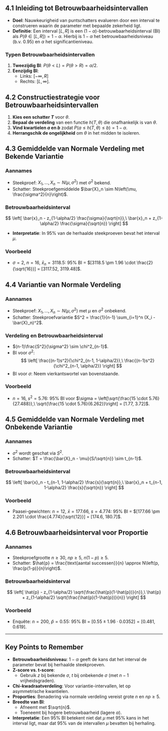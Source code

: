 ## 4.1 Inleiding tot Betrouwbaarheidsintervallen

- **Doel**: Nauwkeurigheid van puntschatters evalueren door een interval te construeren waarin de parameter met bepaalde zekerheid ligt.
- **Definitie**: Een interval $[L, R]$ is een $(1-\alpha)$-betrouwbaarheidsinterval (BI) als
  $P(\theta \in [L, R]) = 1 - \alpha$.
  Hierbij is $1 - \alpha$ het betrouwbaarheidsniveau (b.v. 0.95) en $\alpha$ het significantieniveau.

### Typen Betrouwbaarheidsintervallen

1. **Tweezijdig BI**:
   $P(\theta < L) = P(\theta > R) = \alpha/2$.
2. **Eenzijdig BI**:
   - Links: $[-\infty, R]$
   - Rechts: $[L, \infty]$.

## 4.2 Constructiestrategie voor Betrouwbaarheidsintervallen

1. **Kies een schatter $T$** voor $\theta$.
2. **Bepaal de verdeling** van een functie $h(T, \theta)$ die onafhankelijk is van $\theta$.
3. **Vind kwartielen $a$ en $b$** zodat $P(a \leq h(T, \theta) \leq b) = 1 - \alpha$.
4. **Herrangschik de ongelijkheid** om $\theta$ in het midden te isoleren.

## 4.3 Gemiddelde van Normale Verdeling met Bekende Variantie

### Aannames

- Steekproef: $X_1, \dots, X_n \sim N(\mu, \sigma^2)$ met $\sigma^2$ bekend.
- Schatter: Steekproefgemiddelde $\bar{X}_n \sim N\left(\mu, \frac{\sigma^2}{n}\right)$.

### Betrouwbaarheidsinterval

$$
\left[ \bar{x}_n - z_{1-\alpha/2} \frac{\sigma}{\sqrt{n}},\ \bar{x}_n + z_{1-\alpha/2} \frac{\sigma}{\sqrt{n}} \right]
$$

- **Interpretatie**: In 95% van de herhaalde steekproeven bevat het interval $\mu$.

### Voorbeeld

- $\sigma = 2$, $n = 16$, $\bar{x}_n = 3118.5$:
  95% BI = $[3118.5 \pm 1.96 \cdot \frac{2}{\sqrt{16}}] = [3117.52, 3119.48]$.

## 4.4 Variantie van Normale Verdeling

### Aannames

- Steekproef: $X_1, \dots, X_n \sim N(\mu, \sigma^2)$ met $\mu$ en $\sigma^2$ onbekend.
- Schatter: Steekproefvariantie $S^2 = \frac{1}{n-1} \sum_{i=1}^n (X_i - \bar{X}_n)^2$.

### Verdeling en Betrouwbaarheidsinterval

- $(n-1)\frac{S^2}{\sigma^2} \sim \chi^2_{n-1}$.
- BI voor $\sigma^2$:
  $$
  \left[ \frac{(n-1)s^2}{\chi^2_{n-1, 1-\alpha/2}},\ \frac{(n-1)s^2}{\chi^2_{n-1, \alpha/2}} \right]
  $$
- BI voor $\sigma$: Neem vierkantswortel van bovenstaande.

### Voorbeeld

- $n = 16$, $s^2 = 5.76$:
  95% BI voor $\sigma = \left[\sqrt{\frac{15 \cdot 5.76}{27.488}},\ \sqrt{\frac{15 \cdot 5.76}{6.262}}\right] = [1.77, 3.72]$.

## 4.5 Gemiddelde van Normale Verdeling met Onbekende Variantie

### Aannames

- $\sigma^2$ wordt geschat via $S^2$.
- Schatter: $T = \frac{\bar{X}_n - \mu}{S/\sqrt{n}} \sim t_{n-1}$.

### Betrouwbaarheidsinterval

$$
\left[ \bar{x}_n - t_{n-1, 1-\alpha/2} \frac{s}{\sqrt{n}},\ \bar{x}_n + t_{n-1, 1-\alpha/2} \frac{s}{\sqrt{n}} \right]
$$

### Voorbeeld

- Paasei-gewichten: $n = 12$, $\bar{x} = 177.66$, $s = 4.774$:
  95% BI = $[177.66 \pm 2.201 \cdot \frac{4.774}{\sqrt{12}}] = [174.6, 180.7]$.

## 4.6 Betrouwbaarheidsinterval voor Proportie

### Aannames

- Steekproefgrootte $n \geq 30$, $np \geq 5$, $n(1-p) \geq 5$.
- Schatter: $\hat{p} = \frac{\text{aantal successen}}{n} \approx N\left(p, \frac{p(1-p)}{n}\right)$.

### Betrouwbaarheidsinterval

$$
\left[ \hat{p} - z_{1-\alpha/2} \sqrt{\frac{\hat{p}(1-\hat{p})}{n}},\ \hat{p} + z_{1-\alpha/2} \sqrt{\frac{\hat{p}(1-\hat{p})}{n}} \right]
$$

### Voorbeeld

- Enquête: $n = 200$, $\hat{p} = 0.55$:
  95% BI = $[0.55 \pm 1.96 \cdot 0.0352] = [0.481, 0.619]$.

---

## Key Points to Remember

- **Betrouwbaarheidsniveau**: $1 - \alpha$ geeft de kans dat het interval de parameter bevat bij herhaalde steekproeven.
- **Z-score vs. t-score**:
  - Gebruik $z$ bij bekende $\sigma$, $t$ bij onbekende $\sigma$ (met $n-1$ vrijheidsgraden).
- **Chi-kwadraatverdeling**: Voor variantie-intervallen, let op asymmetrische kwantielen.
- **Proporties**: Benadering via normale verdeling vereist grote $n$ en $np \geq 5$.
- **Breedte van BI**:
  - Afneemt met $\sqrt{n}$.
  - Toeneemt bij hogere betrouwbaarheid (lagere $\alpha$).
- **Interpretatie**: Een 95% BI betekent niet dat $\mu$ met 95% kans in het interval ligt, maar dat 95% van de intervallen $\mu$ bevatten bij herhaling.
